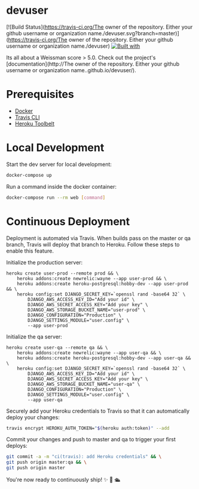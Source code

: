 # devuser

[![Build Status](https://travis-ci.org/The owner of the repository. Either your github username or organization name./devuser.svg?branch=master)](https://travis-ci.org/The owner of the repository. Either your github username or organization name./devuser)
[![Built with](https://img.shields.io/badge/Built_with-Cookiecutter_Django_Rest-F7B633.svg)](https://github.com/agconti/cookiecutter-django-rest)

Its all about a Weissman score > 5.0. Check out the project's [documentation](http://The owner of the repository. Either your github username or organization name..github.io/devuser/).

# Prerequisites

- [Docker](https://docs.docker.com/docker-for-mac/install/)  
- [Travis CLI](http://blog.travis-ci.com/2013-01-14-new-client/)
- [Heroku Toolbelt](https://toolbelt.heroku.com/)

# Local Development

Start the dev server for local development:
```bash
docker-compose up
```

Run a command inside the docker container:

```bash
docker-compose run --rm web [command]
```

# Continuous Deployment

Deployment is automated via Travis. When builds pass on the master or qa branch, Travis will deploy that branch to Heroku. Follow these steps to enable this feature.

Initialize the production server:

```
heroku create user-prod --remote prod && \
    heroku addons:create newrelic:wayne --app user-prod && \
    heroku addons:create heroku-postgresql:hobby-dev --app user-prod && \
    heroku config:set DJANGO_SECRET_KEY=`openssl rand -base64 32` \
        DJANGO_AWS_ACCESS_KEY_ID="Add your id" \
        DJANGO_AWS_SECRET_ACCESS_KEY="Add your key" \
        DJANGO_AWS_STORAGE_BUCKET_NAME="user-prod" \
        DJANGO_CONFIGURATION="Production" \
        DJANGO_SETTINGS_MODULE="user.config" \
        --app user-prod
```

Initialize the qa server:

```
heroku create user-qa --remote qa && \
    heroku addons:create newrelic:wayne --app user-qa && \
    heroku addons:create heroku-postgresql:hobby-dev --app user-qa && \
    heroku config:set DJANGO_SECRET_KEY=`openssl rand -base64 32` \
        DJANGO_AWS_ACCESS_KEY_ID="Add your id" \
        DJANGO_AWS_SECRET_ACCESS_KEY="Add your key" \
        DJANGO_AWS_STORAGE_BUCKET_NAME="user-qa" \
        DJANGO_CONFIGURATION="Production" \
        DJANGO_SETTINGS_MODULE="user.config" \
        --app user-qa
```

Securely add your Heroku credentials to Travis so that it can automatically deploy your changes:

```bash
travis encrypt HEROKU_AUTH_TOKEN="$(heroku auth:token)" --add
```

Commit your changes and push to master and qa to trigger your first deploys:

```bash
git commit -a -m "ci(travis): add Heroku credentials" && \
git push origin master:qa && \
git push origin master
```

You're now ready to continuously ship! ✨ 💅 🛳
